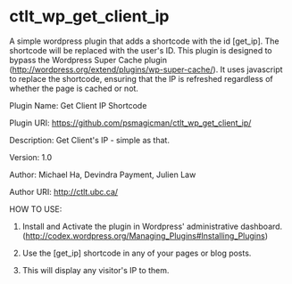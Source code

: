 ctlt_wp_get_client_ip
=====================
A simple wordpress plugin that adds a shortcode with the id [get_ip]. The shortcode will be replaced with the user's ID.
This plugin is designed to bypass the Wordpress Super Cache plugin (http://wordpress.org/extend/plugins/wp-super-cache/).
It uses javascript to replace the shortcode, ensuring that the IP is refreshed regardless of whether the page is cached or not.

Plugin Name: Get Client IP Shortcode

Plugin URI: https://github.com/psmagicman/ctlt_wp_get_client_ip/

Description: Get Client's IP - simple as that.

Version: 1.0

Author: Michael Ha, Devindra Payment, Julien Law

Author URI: http://ctlt.ubc.ca/


HOW TO USE:

1. Install and Activate the plugin in Wordpress' administrative dashboard. (http://codex.wordpress.org/Managing_Plugins#Installing_Plugins)

2. Use the [get_ip] shortcode in any of your pages or blog posts.

3. This will display any visitor's IP to them.
